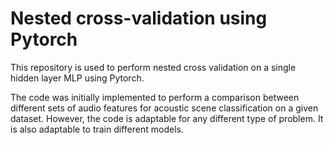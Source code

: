 # Nested cross-validation using Pytorch
This repository is used to perform nested cross validation on a single hidden layer MLP using Pytorch. 

The code was initially implemented to perform a comparison between different sets of audio features for acoustic scene classification on a given dataset.
However, the code is adaptable for any different type of problem. It is also adaptable to train different models.
